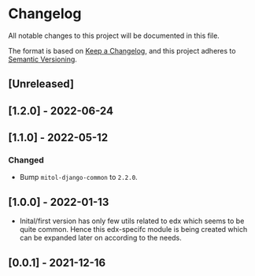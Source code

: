# Changelog
All notable changes to this project will be documented in this file.

The format is based on [Keep a Changelog](https://keepachangelog.com/en/1.0.0/),
and this project adheres to [Semantic Versioning](https://semver.org/spec/v2.0.0.html).

## [Unreleased]

## [1.2.0] - 2022-06-24

## [1.1.0] - 2022-05-12

### Changed
- Bump `mitol-django-common` to `2.2.0`.

## [1.0.0] - 2022-01-13

- Inital/first version has only few utils related to edx which seems to be quite common. Hence this edx-specifc 
module is being created which can be expanded later on according to the needs. 

## [0.0.1] - 2021-12-16
